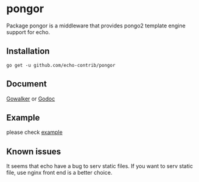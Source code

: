 # pongor

Package pongor is a middleware that provides pongo2 template engine support for echo. 

## Installation

```
go get -u github.com/echo-contrib/pongor
```

## Document

[Gowalker](https://gowalker.org/github.com/echo-contrib/pongor) or [Godoc](https://godoc.org/github.com/echo-contrib/pongor)

## Example

please check [example](https://github.com/echo-contrib/pongor/tree/master/example)

## Known issues

It seems that echo have a bug to serv static files. If you want to serv static file, use nginx front end is a better choice.

